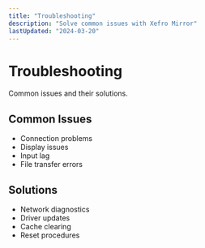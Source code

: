 ```yaml
---
title: "Troubleshooting"
description: "Solve common issues with Xefro Mirror"
lastUpdated: "2024-03-20"
---
```


# Troubleshooting

Common issues and their solutions.

## Common Issues

* Connection problems
* Display issues
* Input lag
* File transfer errors

## Solutions

* Network diagnostics
* Driver updates
* Cache clearing
* Reset procedures 